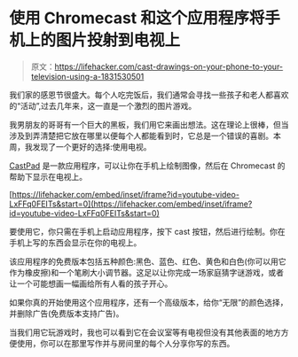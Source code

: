 # 使用 Chromecast 和这个应用程序将手机上的图片投射到电视上

> 原文：<https://lifehacker.com/cast-drawings-on-your-phone-to-your-television-using-a-1831530501>

我们家的感恩节很盛大。每个人吃完饭后，我们通常会寻找一些孩子和老人都喜欢的“活动”,过去几年来，这一直是一个激烈的图片游戏。



我男朋友的哥哥有一个巨大的黑板，我们用它来画出想法。这在理论上很棒，但当涉及到弄清楚把它放在哪里以便每个人都能看到时，它总是一个错误的喜剧。本周，我发现了一个更好的选择:使用电视。

[CastPad](https://play.google.com/store/apps/details?id=com.hillmanworks.drawcast&hl=en_US) 是一款应用程序，可以让你在手机上绘制图像，然后在 Chromecast 的帮助下显示在电视上。

 [https://lifehacker.com/embed/inset/iframe?id=youtube-video-LxFFq0FEITs&start=0](https://lifehacker.com/embed/inset/iframe?id=youtube-video-LxFFq0FEITs&start=0) 

要使用它，你只需在手机上启动应用程序，按下 cast 按钮，然后进行绘制。你在手机上写的东西会显示在你的电视上。

该应用程序的免费版本包括五种颜色:黑色、蓝色、红色、黄色和白色(你可以用它作为橡皮擦)和一个笔刷大小调节器。这足以让你完成一场家庭猜字谜游戏，或者让一个可能想画一幅画给所有人看的孩子开心。

如果你真的开始使用这个应用程序，还有一个高级版本，给你“无限”的颜色选择，并删除广告(免费版本支持广告)。

当我们用它玩游戏时，我也可以看到它在会议室等有电视但没有其他表面的地方方便使用，你可以在那里写作并与房间里的每个人分享你写的东西。